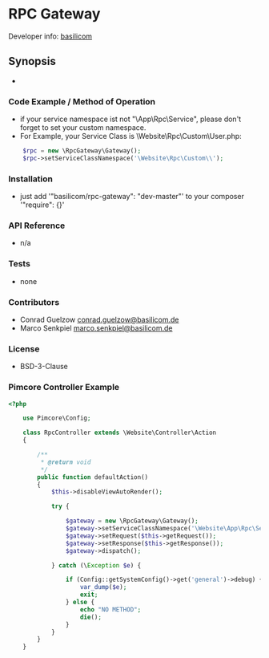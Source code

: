 RPC Gateway
================================================

Developer info: [basilicom](http://basilicom.de/)

## Synopsis

* 

### Code Example / Method of Operation

* if your service namespace ist not "\App\Rpc\Service", please don't forget to set your custom namespace.
* For Example, your Service Class is \Website\Rpc\Custom\User.php:

```php
    $rpc = new \RpcGateway\Gateway();
    $rpc->setServiceClassNamespace('\Website\Rpc\Custom\\');
```

### Installation

* just add '"basilicom/rpc-gateway": "dev-master"' to your composer '"require": {}'

### API Reference

* n/a

### Tests

* none

### Contributors

* Conrad Guelzow <conrad.guelzow@basilicom.de>
* Marco Senkpiel <marco.senkpiel@basilicom.de>

### License

* BSD-3-Clause

### Pimcore Controller Example
```php
<?php

	use Pimcore\Config;

	class RpcController extends \Website\Controller\Action
	{

		/**
		 * @return void
		 */
		public function defaultAction()
		{
			$this->disableViewAutoRender();

			try {

				$gateway = new \RpcGateway\Gateway();
				$gateway->setServiceClassNamespace('\Website\App\Rpc\Service\\')
				$gateway->setRequest($this->getRequest());
				$gateway->setResponse($this->getResponse());
				$gateway->dispatch();

			} catch (\Exception $e) {

				if (Config::getSystemConfig()->get('general')->debug) {
					var_dump($e);
					exit;
				} else {
					echo "NO METHOD";
					die();
				}
			}
		}
	}

```
